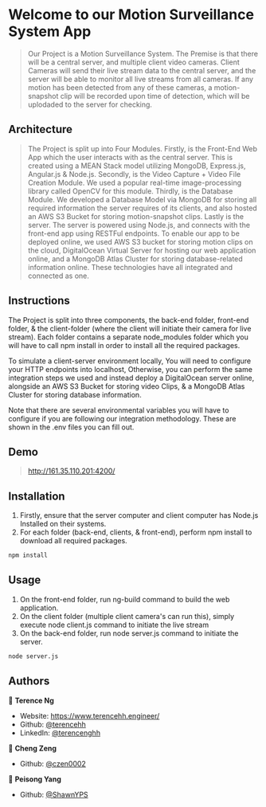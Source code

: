 # Welcome to our Motion Surveillance System App

> Our Project is a Motion Surveillance System. The Premise is that there will be a central server, and multiple client video cameras. Client Cameras will send their live stream data to the central server, and the server will be able to monitor all live streams from all cameras. If any motion has been detected from any of these cameras, a motion-snapshot clip will be recorded upon time of detection, which will be uplodaded to the server for checking.

## Architecture

> The Project is split up into Four Modules. Firstly, is the Front-End Web App which the user interacts with as the central server. This is created using a MEAN Stack model utilizing MongoDB, Express.js, Angular.js & Node.js. Secondly, is the Video Capture + Video File Creation Module. We used a popular real-time image-processing library called OpenCV for this module. Thirdly, is the Database Module. We developed a Database Model via MongoDB for storing all required information the server requires of its clients, and also hosted an AWS S3 Bucket for storing motion-snapshot clips. Lastly is the server. The server is powered using Node.js, and connects with the front-end app using RESTFul endpoints. To enable our app to be deployed online, we used AWS S3 bucket for storing motion clips on the cloud, DigitalOcean Virtual Server for hosting our web application online, and a MongoDB Atlas Cluster for storing database-related information online. These technologies have all integrated and connected as one.

## Instructions

The Project is split into three components, the back-end folder, front-end folder, & the client-folder (where the client will initiate their camera for live stream). Each folder contains a separate node_modules folder which you will have to call npm install in order to install all the required packages.

To simulate a client-server environment locally, You will need to configure your HTTP endpoints into localhost, Otherwise, you can perform the same integration steps we used and instead deploy a DigitalOcean server online, alongside an AWS S3 Bucket for storing video Clips, & a MongoDB Atlas Cluster for storing database information.

Note that there are several environmental variables you will have to configure if you are following our integration methodology. These are shown in the .env files you can fill out.

## Demo

> http://161.35.110.201:4200/

## Installation
1. Firstly, ensure that the server computer and client computer has Node.js Installed on their systems.
2. For each folder (back-end, clients, & front-end), perform npm install to download all required packages.

```sh
npm install
```

## Usage

1. On the front-end folder, run ng-build command to build the web application.
2. On the client folder (multiple client camera's can run this), simply execute node client.js <your-camera-location> command to initiate the live stream 
3. On the back-end folder, run node server.js command to initiate the server.

```sh
node server.js
```

## Authors

👤 **Terence Ng**

* Website: https://www.terencehh.engineer/
* Github: [@terencehh](https://github.com/terencehh)
* LinkedIn: [@terencenghh](https://linkedin.com/in/terencenghh)

👤 **Cheng Zeng**

* Github: [@czen0002](https://github.com/czen0002)

👤 **Peisong Yang**

* Github: [@ShawnYPS](https://github.com/ShawnYPS)
